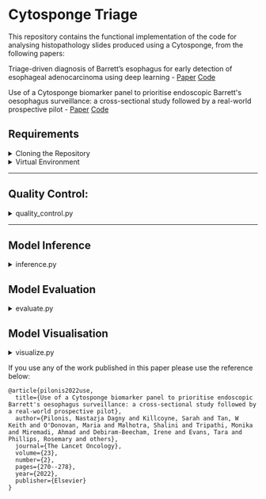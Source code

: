# Cytosponge Triage

This repository contains the functional implementation of the code for analysing histopathology slides produced using a Cytosponge, from the following papers: 

Triage-driven diagnosis of Barrett’s esophagus for early detection of esophageal adenocarcinoma using deep learning - [Paper](https://www.nature.com/articles/s41591-021-01287-9) [Code](https://github.com/markowetzlab/cytosponge-triage)

Use of a Cytosponge biomarker panel to prioritise endoscopic Barrett's oesophagus surveillance: a cross-sectional study followed by a real-world prospective pilot - [Paper](https://doi.org/10.1016/S1470-2045(21)00667-7) [Code](https://github.com/markowetzlab/barretts-progression-detection)

## Requirements

<details>
<summary> Cloning the Repository </summary>

To copy this repository into your local workspace you can copy one of the functions using the green Code button at the top of this page or alternatively copy the below command:
```
git clone https://github.com/markowetzlab/slide-classifier.git
```
</details>

<details>
<summary>Virtual Environment</summary>
To use this software, it is recommended you use a virtual or conda environment. 

For a virtual environment, you can follow the below intructions using virtualenv and requirements.txt.
```
virtualenv -p python3 <name of env>
source <name of env>/bin/activate
pip install -r requirements.txt
```

Alternatively, you can first install anaconda and create a virtual environment using the below commands:
```
conda create -y --name <name of env>
conda activate <name of env>
conda install -c conda-forge --file conda_requirements.txt
```
Finally, as Slidl is not available through conda:
```
pip install slidl
```

</details>

***

## Quality Control:

<details>
<summary>quality_control.py</summary>

This file interprets the suitability of a given cytosponge slide from a patient. This code takes in a H&E or TFF3 slide and outputs a count for the number of target tiles and secondary tiles as well as an optional annotation file for viewing.

By default, this file uses the VGG-16 network, which is trained separately to perform quality control analysis on H&E slides (i.e. Gastric-columnar Epithelium and Intestinal Metaplasia detection), or Goblet cell detection from TFF3 slides, with thresholds determined from the paper.

Arguments:
```
--description, takes a String to save the location of results to, defaults to triage

Slide properties:
--stain, choices are "he" or "tff3" - Flag to specify the type of data being used
--slide_path, Path to Slide(s) location/root folder
--format, WSI Extension name, default is .ndpi
--tile_size, Size of tile to generate for model input, default is 400 pixels
--overlap, Fraction of tile edge to extract with overlapping neighboring tiles
--foreground_only, Flag to detect foreground of slide and only perform analysis on tissue
--labels, CSV file containing pathologist ground truth

Model and path to model weights
--network, defaults to VGG 16, specify architecture to use: see models for available
--model_path, path to stored model weights, must specify

Data prepocessing:
--channel_means, Channel Means as a list to normalise around, default is the imagenet channel averages i.e. [0.485, 0.456, 0.406]
--channel_stds, Channel standard deviation to normalise around, default is the imagenet channel std i.e. [0.229, 0.224, 0.225]
--batch_size, Batch size to infer on, defaults to architecture determined batch size
--num_workers, Number of CPU workers

Thresholds:
--qc_threshold, Threshold of model output to consider as positive for target classes, default is 0.99 as determined by the paper
--tff3_threshold, Threshold of model output to consider as positive for target classes, default is 0.93 as determined by the paper
--tile_cutoff, Threhsold number of tiles to consider as positive, default is 6 as determined in the paper

Specify script outputs:
--output, Path to save outputs to
--csv, Flag to save data as CSV file including tile counts
--stats, Flag to produce Precision-Recall plot
--xml, Flag to produce model outputs as annotation files in .xml (ASAP) format
--json, Flag to produce model outputs as annotation files in .geojson (QuPath) format
--vis, Flag to dsiplay the output of the model as a heatmap of areas to analyse
--thumbnail, Flag to save the vis thumbnail, vis must also be active
```

If you use this code please cite the original paper using the citation below:
```
@article{gehrung2021triage,
  title={Triage-driven diagnosis of Barrett’s esophagus for early detection of esophageal adenocarcinoma using deep learning},
  author={Gehrung, Marcel and Crispin-Ortuzar, Mireia and Berman, Adam G and O’Donovan, Maria and Fitzgerald, Rebecca C and Markowetz, Florian},
  journal={Nature medicine},
  volume={27},
  number={5},
  pages={833--841},
  year={2021},
  publisher={Nature Publishing Group US New York}
}
```
</details>

***
## Model Inference
<details>
<summary>inference.py</summary>

Script to perform model diagnosis for a given H&E slide or P53 slide, which can be a single slide or multiple slides. 

Takes a model architecture and path to associated model weights and determines the optimal threshold for considering the cutoff for Atypia in H&E, or aberrant positive columnar tissue in P53 slides.

Outputs a proposed model threshold to achieve best results vs pathologist reviews using AUC and AUPRC.

Arguments:
```
--dataset, Flag to change behaviour depending on the dataset, determines whether to handle consider postive control tissue (delta) and mapping of labels from Y/N to 1/0.

Slide properties:
--stain, choices are "he" or "p53" - Flag to specify the type of data being used
--slide_path, Path to Slide(s) location/root folder
--format, WSI Extension name, default is .ndpi
--tile_size, Size of tile to generate for model input, default is 400 pixels
--overlap, Fraction of tile edge to extract with overlapping neighboring tiles
--foreground_only, Flag to detect foreground of slide and only perform analysis on tissue
--labels, CSV file containing pathologist ground truth

Model and path to model weights
--network, defaults to VGG 16, specify architecture to use: see models for available
--model_path, path to stored model weights, must specify

Atypia classes to consider (i.e. H&E slides):
--dysplasia_separate, Flag whether to separate the atypia of uncertain significance and dysplasia
--respiratory_separate, Flag whether to separate the respiratory mucosa cilia and respiratory mucosa
--gastric_separate, Flag whether to separate the tickled up columnar and gastric cardia
--atypia_separate, lag whether to perform the following class split: atypia of uncertain significance+dysplasia, respiratory mucosa cilia+respiratory mucosa, tickled up columnar+gastric cardia classes, artifact+other

P53 classes to consider (i.e. P53 slides):
--p53_separate, Flag whether to perform the following class split: aberrant_positive_columnar, artifact+nonspecific_background+oral_bacteria, ignore equivocal_columnar

Data prepocessing:
--channel_means, Channel Means as a list to normalise around, default is the BEST2 channel averages i.e. [0.7747305964175918, 0.7421753839460998, 0.7307385516144509],
--channel_stds, Channel standard deviation to normalise around, default is the BEST2 channel std i.e. [0.2105364799974944, 0.2123423033814637, 0.20617556948731974]
--batch_size, Batch size to infer on, defaults to architecture determined batch size
--num_workers, Number of CPU workers

Specify script outputs:
--output, Path to save outputs to, default is results
--csv, Flag to save data as CSV file including tile counts
--stats, Flag to produce associated statistical data
--vis, Flag to dsiplay the output of the model as a heatmap of areas to analyse
--thumbnail, Flag to save the vis thumbnail, vis must also be active
```

</details>

## Model Evaluation
<details>
<summary>evaluate.py</summary>

</details>

## Model Visualisation
<details>
<summary>visualize.py</summary>

</details>

If you use any of the work published in this paper please use the reference below:
```
@article{pilonis2022use,
  title={Use of a Cytosponge biomarker panel to prioritise endoscopic Barrett's oesophagus surveillance: a cross-sectional study followed by a real-world prospective pilot},
  author={Pilonis, Nastazja Dagny and Killcoyne, Sarah and Tan, W Keith and O'Donovan, Maria and Malhotra, Shalini and Tripathi, Monika and Miremadi, Ahmad and Debiram-Beecham, Irene and Evans, Tara and Phillips, Rosemary and others},
  journal={The Lancet Oncology},
  volume={23},
  number={2},
  pages={270--278},
  year={2022},
  publisher={Elsevier}
}
```
